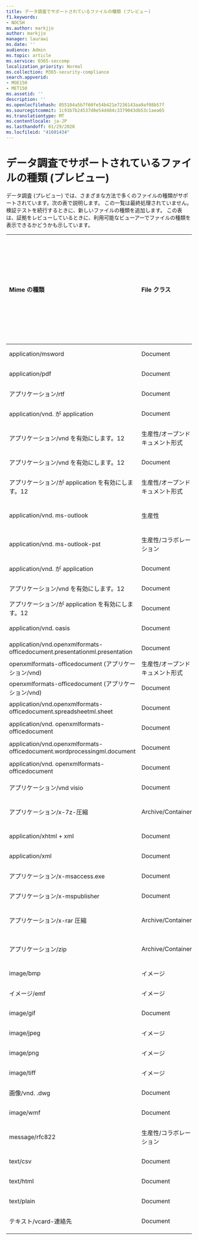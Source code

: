 ```yaml
---
title: データ調査でサポートされているファイルの種類 (プレビュー)
f1.keywords:
- NOCSH
ms.author: markjjo
author: markjjo
manager: laurawi
ms.date: ''
audience: Admin
ms.topic: article
ms.service: O365-seccomp
localization_priority: Normal
ms.collection: M365-security-compliance
search.appverid:
- MOE150
- MET150
ms.assetid: ''
description: ''
ms.openlocfilehash: 055104a5b7f60fe54b421e7236143aa9af08b57f
ms.sourcegitcommit: 1c91b7b24537d0e54d484c3379043db53c1aea65
ms.translationtype: MT
ms.contentlocale: ja-JP
ms.lasthandoff: 01/29/2020
ms.locfileid: "41601434"
---
```

# <a name="supported-file-types-in-data-investigations-preview"></a>データ調査でサポートされているファイルの種類 (プレビュー)

データ調査 (プレビュー) では、さまざまな方法で多くのファイルの種類がサポートされています。次の表で説明します。 この一覧は最終処理されていません。検証テストを続行するときに、新しいファイルの種類を追加します。 この表は、証拠をレビューしているときに、利用可能なビューアーでファイルの種類を表示できるかどうかも示しています。

| Mime の種類 | File クラス | ネイティブビューアー | テキストビューアー | ビューアーに注釈を付ける | コンテナーの抽出 | 拡張機能 |
| :- | :- | :- | :- | :- | :- | :- |
| application/msword | Document | はい | はい | はい | 不要 | .doc、.dat |
| application/pdf | Document | はい | はい | はい | 不要 | .pdf |
| アプリケーション/rtf | Document | はい | はい | はい | 不要 | .rtf;。.doc |
| application/vnd. が application | Document | はい | はい | はい | 不要 | .xls、.dat |
| アプリケーション/vnd を有効にします。12 | 生産性/オープンドキュメント形式 | はい | はい | 不要 | いいえ | .xlsb |
| アプリケーション/vnd を有効にします。12 | Document | はい | はい | はい | 不要 | .xlsm |
| アプリケーション/が application を有効にします。12 | 生産性/オープンドキュメント形式 | いいえ | はい | 不要 | いいえ | 。 xltm |
| application/vnd. ms-outlook | 生産性 | 不要 | いいえ | いいえ | いいえ | .msg |
| application/vnd. ms-outlook-pst | 生産性/コラボレーション | 不要 | いいえ | いいえ | はい | .pst |
| application/vnd. が application | Document | はい | はい | はい | 不要 | .ppt; .pps;。なべ |
| アプリケーション/vnd を有効にします。12 | Document | はい | はい | はい | 不要 | .docm |
| アプリケーション/が application を有効にします。12 | Document | はい | はい | はい | 不要 | normal.dotm |
| application/vnd. oasis | Document | はい | はい | はい | 不要 | odt  |
| application/vnd.openxmlformats-officedocument.presentationml.presentation | Document | はい | はい | はい | 不要 | .pptx |
| openxmlformats-officedocument (アプリケーション/vnd) | 生産性/オープンドキュメント形式 | はい | はい | はい | 不要 | . ppsx |
| openxmlformats-officedocument (アプリケーション/vnd) | Document | はい | はい | はい | 不要 | . potx |
| application/vnd.openxmlformats-officedocument.spreadsheetml.sheet | Document | はい | はい | はい | 不要 | .xlsx |
| application/vnd. openxmlformats-officedocument | Document | はい | はい | はい | 不要 | 。 xltx |
| application/vnd.openxmlformats-officedocument.wordprocessingml.document | Document | はい | はい | はい | 不要 | .docx |
| application/vnd. openxmlformats-officedocument | Document | はい | はい | はい | 不要 | .dotx |
| アプリケーション/vnd visio | Document | はい | はい | はい | 不要 | .vsd |
| アプリケーション/x-7z-圧縮 | Archive/Container | 不要 | いいえ | いいえ | はい | . 7z |
| application/xhtml + xml | Document | はい | はい | はい | 不要 | xhtml |
| application/xml | Document | はい | はい | はい | 不要 | .xml |
| アプリケーション/x-msaccess.exe | Document | はい | はい | はい | 不要 | .mdb |
| アプリケーション/x-mspublisher | Document | はい | はい | はい | 不要 | .pub |
| アプリケーション/x-rar 圧縮 | Archive/Container | 不要 | いいえ | いいえ | はい | rar |
| アプリケーション/zip | Archive/Container | 不要 | いいえ | いいえ | はい | .zip |
| image/bmp | イメージ | はい | はい | はい | 不要 | .bmp |
| イメージ/emf | イメージ | はい | はい | はい | 不要 | .emf |
| image/gif | Document | はい | はい | はい | 不要 | .gif |
| image/jpeg | イメージ | はい | はい | はい | 不要 | .jpg、.jpeg、...jpgt |
| image/png | イメージ | はい | はい | はい | 不要 | .png |
| image/tiff | イメージ | はい | はい | はい | 不要 | .tif |
| 画像/vnd. .dwg | Document | はい | はい | はい | 不要 | .dwg;。dxf |
| image/wmf | Document | はい | はい | はい | 不要 | .wmf |
| message/rfc822 | 生産性/コラボレーション | 不要 | いいえ | いいえ | いいえ | .eml |
| text/csv | Document | はい | はい | はい | 不要 | .csv |
| text/html | Document | はい | はい | はい | 不要 | .html;。shtml.dll; .htm |
| text/plain | Document | はい | はい | はい | 不要 | .txt、.css、。con; pl; .csv; .dat |
| テキスト/vcard-連絡先 | Document | はい | はい | はい | 不要 | .vcf |
||||||||
